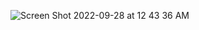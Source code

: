 
![Screen Shot 2022-09-28 at 12 43 36 AM](https://user-images.githubusercontent.com/97275742/192723773-da46d279-f520-4b41-9db1-be177d8403b1.png)
